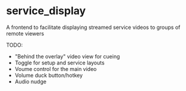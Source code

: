 # service_display
A frontend to facilitate displaying streamed service videos to groups of remote viewers

TODO:
* "Behind the overlay" video view for cueing
* Toggle for setup and service layouts
* Voume control for the main video
* Volume duck button/hotkey
* Audio nudge